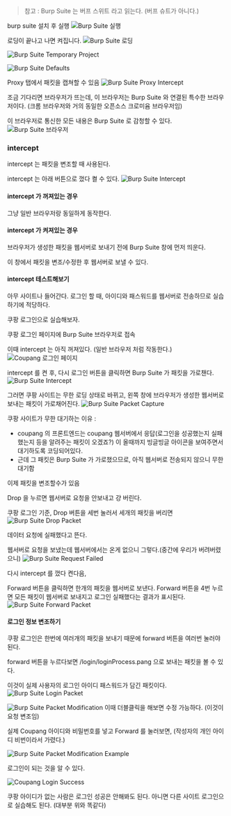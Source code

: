 > 참고 : Burp Suite 는 버프 스위트 라고 읽는다. (버프 슈트가 아니다.)

burp suite 설치 후 실행
![Burp Suite 실행](images/2_burp_coupang/find_burp_windows_search.png)

로딩이 끝나고 나면 켜집니다.
![Burp Suite 로딩](images/2_burp_coupang/burp_loding.png)

![Burp Suite Temporary Project](images/2_burp_coupang/burp_temp_memory.png)

![Burp Suite Defaults](images/2_burp_coupang/burp_use_burp_defaults.png)

Proxy 탭에서 패킷을 캡쳐할 수 있음
![Burp Suite Proxy Intercept](images/2_burp_coupang/burp_proxy_intercept_arrow.png)

조금 기다리면 브라우저가 뜨는데, 이 브라우저는 Burp Suite 와 연결된 특수한 브라우저이다. (크롬 브라우저와 거의 동일한 오픈소스 크로미윰 브라우저임)

이 브라우저로 통신한 모든 내용은 Burp Suite 로 감청할 수 있다.
![Burp Suite 브라우저](images/2_burp_coupang/burp_intercept_view.png)

### intercept

intercept 는 패킷을 변조할 때 사용된다.

intercept 는 아래 버튼으로 껐다 켤 수 있다.
![Burp Suite Intercept](images/2_burp_coupang/burp_intercept_on.png)

#### intercept 가 꺼져있는 경우
그냥 일반 브라우저랑 동일하게 동작한다.

#### intercept 가 켜져있는 경우
브라우저가 생성한 패킷을 웹서버로 보내기 전에 Burp Suite 창에 먼저 띄운다.

이 창에서 패킷을 변조/수정한 후 웹서버로 보낼 수 있다.

#### intercept 테스트해보기

아무 사이트나 들어간다. 로그인 할 때, 아이디와 패스워드를 웹서버로 전송하므로 실습하기에 적당하다.

쿠팡 로그인으로 실습해보자.

쿠팡 로그인 페이지에 Burp Suite 브라우저로 접속

이때 intercept 는 아직 꺼져있다. (일반 브라우저 처럼 작동한다.)
![Coupang 로그인 페이지](images/2_burp_coupang/burp_coupang2.png)

intercept 를 켠 후, 다시 로그인 버튼을 클릭하면 Burp Suite 가 패킷을 가로챈다.
![Burp Suite Intercept](images/2_burp_coupang/burp_coupang3.png)

그러면 쿠팡 사이트는 무한 로딩 상태로 바뀌고, 왼쪽 창에 브라우저가 생성한 웹서버로 보내는 패킷이 가로채어진다.
![Burp Suite Packet Capture](images/2_burp_coupang/burp_coupang4.png)

쿠팡 사이트가 무한 대기하는 이유 :
- coupang 의 프론트엔드는 coupang 웹서버에서 응답(로그인을 성공했는지 실패했는지 등을 알려주는 패킷이 오겠죠?) 이 올때까지 빙글빙글 아이콘을 보여주면서 대기하도록 코딩되어있다.
- 근데 그 패킷은 Burp Suite 가 가로챘으므로, 아직 웹서버로 전송되지 않으니 무한대기함

이제 패킷을 변조할수가 있음

Drop 을 누르면 웹서버로 요청을 안보내고 걍 버린다.

쿠팡 로그인 기준, Drop 버튼을 세번 눌러서 세개의 패킷을 버리면
![Burp Suite Drop Packet](images/2_burp_coupang/burp_coupang5.png)

데이터 요청에 실패했다고 뜬다.

웹서버로 요청을 보냈는데 웹서버에서는 온게 없으니 그렇다.(중간에 우리가 버려버렸으니)
![Burp Suite Request Failed](images/2_burp_coupang/burp_coupang6.png)

다시 intercept 를 껐다 켠다음,

Forward 버튼을 클릭하면 한개의 패킷을 웹서버로 보낸다.
Forward 버튼을 4번 누르면 모든 패킷이 웹서버로 보내지고 로그인 실패했다는 결과가 표시된다.
![Burp Suite Forward Packet](images/2_burp_coupang/burp_coupang7.png)

#### 로그인 정보 변조하기
쿠팡 로그인은 한번에 여러개의 패킷을 보내기 때문에 forward 버튼을 여러번 눌러야 된다.

forward 버튼을 누르다보면
/login/loginProcess.pang 으로 보내는 패킷을 볼 수 있다.

이것이 실제 사용자의 로그인 아이디 패스워드가 담긴 패킷이다.
![Burp Suite Login Packet](images/2_burp_coupang/burp_coupang8.png)

![Burp Suite Packet Modification](images/2_burp_coupang/burp_coupang9.png)
이때 더블클릭을 해보면 수정 가능하다. (이것이 요청 변조임)

실제 Coupang 아이디와 비밀번호를 넣고 Forward 를 눌러보면,
(작성자의 개인 아이디 비번이라서 가렸다.)

![Burp Suite Packet Modification Example](images/2_burp_coupang/burp_coupang9-1.png)

로그인이 되는 것을 알 수 있다.

![Coupang Login Success](images/2_burp_coupang/burp_coupang9-2.png)

쿠팡 아이디가 없는 사람은 로그인 성공은 안해봐도 된다.
아니면 다른 사이트 로그인으로 실습해도 된다. (대부분 위와 똑같다)
